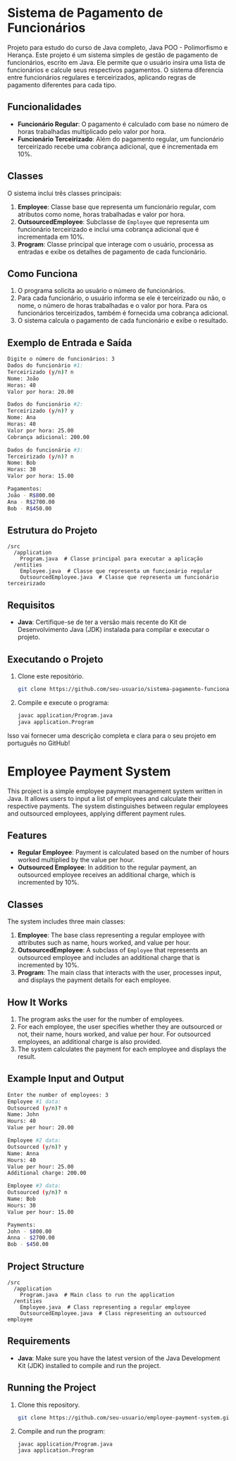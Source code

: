 
# Sistema de Pagamento de Funcionários

Projeto para estudo do curso de Java completo, Java POO - Polimorfismo e Herança.
Este projeto é um sistema simples de gestão de pagamento de funcionários, escrito em Java. Ele permite que o usuário insira uma lista de funcionários e calcule seus respectivos pagamentos. O sistema diferencia entre funcionários regulares e terceirizados, aplicando regras de pagamento diferentes para cada tipo.

## Funcionalidades

- **Funcionário Regular**: O pagamento é calculado com base no número de horas trabalhadas multiplicado pelo valor por hora.
- **Funcionário Terceirizado**: Além do pagamento regular, um funcionário terceirizado recebe uma cobrança adicional, que é incrementada em 10%.

## Classes

O sistema inclui três classes principais:

1. **Employee**: Classe base que representa um funcionário regular, com atributos como nome, horas trabalhadas e valor por hora.
2. **OutsourcedEmployee**: Subclasse de `Employee` que representa um funcionário terceirizado e inclui uma cobrança adicional que é incrementada em 10%.
3. **Program**: Classe principal que interage com o usuário, processa as entradas e exibe os detalhes de pagamento de cada funcionário.

## Como Funciona

1. O programa solicita ao usuário o número de funcionários.
2. Para cada funcionário, o usuário informa se ele é terceirizado ou não, o nome, o número de horas trabalhadas e o valor por hora. Para os funcionários terceirizados, também é fornecida uma cobrança adicional.
3. O sistema calcula o pagamento de cada funcionário e exibe o resultado.

## Exemplo de Entrada e Saída

```bash
Digite o número de funcionários: 3
Dados do funcionário #1:
Terceirizado (y/n)? n
Nome: João
Horas: 40
Valor por hora: 20.00

Dados do funcionário #2:
Terceirizado (y/n)? y
Nome: Ana
Horas: 40
Valor por hora: 25.00
Cobrança adicional: 200.00

Dados do funcionário #3:
Terceirizado (y/n)? n
Nome: Bob
Horas: 30
Valor por hora: 15.00

Pagamentos:
João - R$800.00
Ana - R$2700.00
Bob - R$450.00
```

## Estrutura do Projeto

```
/src
  /application
    Program.java  # Classe principal para executar a aplicação
  /entities
    Employee.java  # Classe que representa um funcionário regular
    OutsourcedEmployee.java  # Classe que representa um funcionário terceirizado
```

## Requisitos

- **Java**: Certifique-se de ter a versão mais recente do Kit de Desenvolvimento Java (JDK) instalada para compilar e executar o projeto.

## Executando o Projeto

1. Clone este repositório.
   ```bash
   git clone https://github.com/seu-usuario/sistema-pagamento-funcionarios.git
   ```
2. Compile e execute o programa:
   ```bash
   javac application/Program.java
   java application.Program
   ```

Isso vai fornecer uma descrição completa e clara para o seu projeto em português no GitHub!
# Employee Payment System

This project is a simple employee payment management system written in Java. It allows users to input a list of employees and calculate their respective payments. The system distinguishes between regular employees and outsourced employees, applying different payment rules.

## Features

- **Regular Employee**: Payment is calculated based on the number of hours worked multiplied by the value per hour.
- **Outsourced Employee**: In addition to the regular payment, an outsourced employee receives an additional charge, which is incremented by 10%.

## Classes

The system includes three main classes:

1. **Employee**: The base class representing a regular employee with attributes such as name, hours worked, and value per hour.
2. **OutsourcedEmployee**: A subclass of `Employee` that represents an outsourced employee and includes an additional charge that is incremented by 10%.
3. **Program**: The main class that interacts with the user, processes input, and displays the payment details for each employee.

## How It Works

1. The program asks the user for the number of employees.
2. For each employee, the user specifies whether they are outsourced or not, their name, hours worked, and value per hour. For outsourced employees, an additional charge is also provided.
3. The system calculates the payment for each employee and displays the result.

## Example Input and Output

```bash
Enter the number of employees: 3
Employee #1 data:
Outsourced (y/n)? n
Name: John
Hours: 40
Value per hour: 20.00

Employee #2 data:
Outsourced (y/n)? y
Name: Anna
Hours: 40
Value per hour: 25.00
Additional charge: 200.00

Employee #3 data:
Outsourced (y/n)? n
Name: Bob
Hours: 30
Value per hour: 15.00

Payments:
John - $800.00
Anna - $2700.00
Bob - $450.00
```

## Project Structure

```
/src
  /application
    Program.java  # Main class to run the application
  /entities
    Employee.java  # Class representing a regular employee
    OutsourcedEmployee.java  # Class representing an outsourced employee
```

## Requirements

- **Java**: Make sure you have the latest version of the Java Development Kit (JDK) installed to compile and run the project.
  
## Running the Project

1. Clone this repository.
   ```bash
   git clone https://github.com/seu-usuario/employee-payment-system.git
   ```
2. Compile and run the program:
   ```bash
   javac application/Program.java
   java application.Program
   ```
